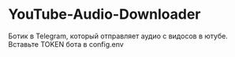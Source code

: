 # YouTube-Audio-Downloader
Ботик в Telegram, который отправляет аудио с видосов в ютубе. Вставьте TOKEN бота в config.env 

